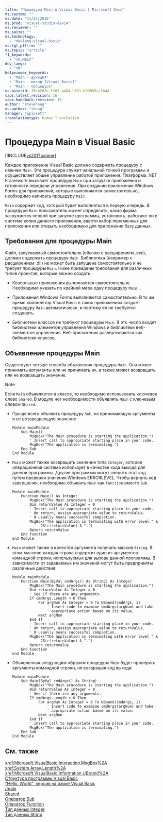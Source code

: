 ```yaml
---
title: "Процедура Main в Visual Basic | Microsoft Docs"
ms.custom: ""
ms.date: "11/24/2016"
ms.prod: "visual-studio-dev14"
ms.reviewer: ""
ms.suite: ""
ms.technology: 
  - "devlang-visual-basic"
ms.tgt_pltfrm: ""
ms.topic: "article"
f1_keywords: 
  - "vb.Main"
dev_langs: 
  - "VB"
helpviewer_keywords: 
  - "main - функция"
  - "Main - метод [Visual Basic]"
  - "Main - процедура"
ms.assetid: f0db283e-f283-4464-b521-b90858cc1b44
caps.latest.revision: 16
caps.handback.revision: 16
author: "stevehoag"
ms.author: "shoag"
manager: "wpickett"
translationtype: Human Translation
---
```

# Процедура Main в Visual Basic
[!INCLUDE[vs2017banner](../../../csharp/includes/vs2017banner.md)]

Каждое приложение Visual Basic должно содержать процедуру с именем `Main`.  Эта процедура служит начальной точкой программы и осуществляет общее управление работой приложения.  Платформа .NET Framework вызывает процедуру `Main` при загрузке приложения и готовности передачи управления.  При создании приложения Windows Forms для приложений, которые выполняются самостоятельно, необходимо написать процедуру `Main`.  
  
 `Main` содержит код, который будет выполняться в первую очередь.  В процедуре `Main` пользователь может определить, какая форма загружается первой при запуске программы, установить, работают ли в системе копии данного приложения, ввести набор переменных для приложения или открыть необходимую для приложения базу данных.  
  
## Требования для процедуры Main  
 Файл, запускаемый самостоятельно \(обычно с расширением .exe\), должен содержать процедуру `Main`.  Библиотека \(например с расширением .dll\) не может быть запущена самостоятельно и не требует процедуры `Main`.  Ниже приведены требования для различных типов проектов, которые можно создать:  
  
-   Консольные приложения выполняются самостоятельно. Необходимо указать по крайней мере одну процедуру `Main`.  .  
  
-   Приложения Windows Forms выполняются самостоятельно.  В то же время компилятор Visual Basic в таких приложениях создает процедуру `Main` автоматически, и поэтому ее не требуется создавать.  
  
-   Библиотеки классов не требуют процедуры `Main`.  В это число входят библиотеки элементов управления Windows и библиотеки веб\-элементов управления.  Веб\-приложения развертываются как библиотеки классов.  
  
## Объявление процедуры Main  
 Существуют четыре способа объявления процедуры `Main`.  Она может принимать аргументы или не принимать их, а также может возвращать или не возвращать значение.  
  
> [!NOTE]
>  Если `Main` объявляется в классе, то необходимо использовать ключевое слово `Shared`.  В модуле нет необходимости объявлять `Main` с ключевым словом `Shared`.  
  
-   Проще всего объявить процедуру `Sub`, не принимающую аргументы и не возвращающую значение.  
  
    ```  
    Module mainModule  
        Sub Main()  
            MsgBox("The Main procedure is starting the application.")  
            ' Insert call to appropriate starting place in your code.  
            MsgBox("The application is terminating.")  
        End Sub  
    End Module  
    ```  
  
-   `Main` может также возвращать значение типа `Integer`, которое операционная система использует в качестве кода выхода для данной программы.  Другие программы могут сверять этот код путем проверки значения Windows ERRORLEVEL.   Чтобы вернуть код завершения, необходимо объявить `Main` как `Function` вместо `Sub`.  
  
    ```  
    Module mainModule  
        Function Main() As Integer  
            MsgBox("The Main procedure is starting the application.")  
            Dim returnValue As Integer = 0  
            ' Insert call to appropriate starting place in your code.  
            ' On return, assign appropriate value to returnValue.  
            ' 0 usually means successful completion.  
            MsgBox("The application is terminating with error level " &  
                 CStr(returnValue) & ".")  
            Return returnValue  
        End Function  
    End Module  
    ```  
  
-   `Main` может также в качестве аргумента получать массив `String`.  В этом массиве каждая строка содержит один из аргументов командной строки, используемых для вызова данной программы.  В зависимости от задаваемых им значений могут быть предприняты различные действия.  
  
    ```  
    Module mainModule  
        Function Main(ByVal cmdArgs() As String) As Integer  
            MsgBox("The Main procedure is starting the application.")  
            Dim returnValue As Integer = 0  
            ' See if there are any arguments.  
            If cmdArgs.Length > 0 Then  
                For argNum As Integer = 0 To UBound(cmdArgs, 1)  
                    ' Insert code to examine cmdArgs(argNum) and take  
                    ' appropriate action based on its value.  
                Next argNum  
            End If  
            ' Insert call to appropriate starting place in your code.  
            ' On return, assign appropriate value to returnValue.  
            ' 0 usually means successful completion.  
            MsgBox("The application is terminating with error level " &  
                 CStr(returnValue) & ".")  
            Return returnValue  
        End Function  
    End Module  
    ```  
  
-   Объявленная следующим образом процедура `Main` будет проверять аргументы командной строки, не возвращая код выхода:  
  
    ```  
    Module mainModule  
        Sub Main(ByVal cmdArgs() As String)  
            MsgBox("The Main procedure is starting the application.")  
            Dim returnValue As Integer = 0  
            ' See if there are any arguments.  
            If cmdArgs.Length > 0 Then  
                For argNum As Integer = 0 To UBound(cmdArgs, 1)  
                    ' Insert code to examine cmdArgs(argNum) and take  
                    ' appropriate action based on its value.  
                Next argNum  
            End If  
            ' Insert call to appropriate starting place in your code.  
            MsgBox("The application is terminating.")  
        End Sub  
    End Module  
    ```  
  
## См. также  
 <xref:Microsoft.VisualBasic.Interaction.MsgBox%2A>   
 <xref:System.Array.Length%2A>   
 <xref:Microsoft.VisualBasic.Information.UBound%2A>   
 [Структура программы Visual Basic](../../../visual-basic/programming-guide/program-structure/structure-of-a-visual-basic-program.md)   
 ["Hello, World", версия на языке Visual Basic](http://msdn.microsoft.com/ru-ru/9d030b60-e148-4366-a462-69532f02294c)   
 [\/main](../../../visual-basic/reference/command-line-compiler/main.md)   
 [Shared](../../../visual-basic/language-reference/modifiers/shared.md)   
 [Оператор Sub](../../../visual-basic/language-reference/statements/sub-statement.md)   
 [Оператор Function](../../../visual-basic/language-reference/statements/function-statement.md)   
 [Тип данных Integer](../../../visual-basic/language-reference/data-types/integer-data-type.md)   
 [Тип данных String](../../../visual-basic/language-reference/data-types/string-data-type.md)